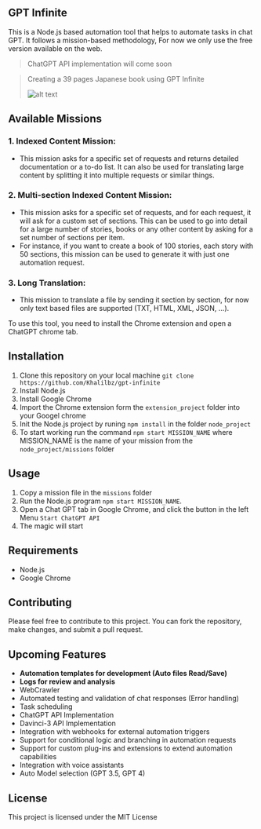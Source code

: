 ## GPT Infinite

This is a Node.js based automation tool that helps to automate tasks in chat GPT. It follows a mission-based methodology, For now we only use the free version available on the web.
> ChatGPT API implementation will come soon

> Creating a 39 pages Japanese book using GPT Infinite
>  
> ![alt text](./video.gif)

## Available Missions

### 1. Indexed Content Mission:
* This mission asks for a specific set of requests and returns detailed documentation or a to-do list. It can also be used for translating large content by splitting it into multiple requests or similar things.
    
### 2. Multi-section Indexed Content Mission:
* This mission asks for a specific set of requests, and for each request, it will ask for a custom set of sections. This can be used to go into detail for a large number of stories, books or any other content by asking for a set number of sections per item.
* For instance, if you want to create a book of 100 stories, each story with 50 sections, this mission can be used to generate it with just one automation request.
    
### 3. Long Translation:
* This mission to translate a file by sending it section by section, for now only text based files are supported (TXT, HTML, XML, JSON, ...).
    


To use this tool, you need to install the Chrome extension and open a ChatGPT chrome tab.

## Installation

1.  Clone this repository on your local machine `git clone https://github.com/Khalilbz/gpt-infinite`
2.  Install Node.js
3.  Install Google Chrome
4.  Import the Chrome extension form the `extension_project` folder into your Googel chrome
5.  Init the Node.js project by runing `npm install` in the folder `node_project`
6.  To start working run the command `npm start MISSION_NAME` where MISSION_NAME is the name of your mission from the `node_project/missions` folder

## Usage

1.  Copy a mission file in the `missions` folder
2.  Run the Node.js program `npm start MISSION_NAME`.
3.  Open a Chat GPT tab in Google Chrome, and click the button in the left Menu `Start ChatGPT API`
4.  The magic will start

## Requirements

-   Node.js
-   Google Chrome

## Contributing

Please feel free to contribute to this project. You can fork the repository, make changes, and submit a pull request.

## Upcoming Features

- **Automation templates for development (Auto files Read/Save)**
- **Logs for review and analysis**
- WebCrawler
- Automated testing and validation of chat responses (Error handling)
- Task scheduling
- ChatGPT API Implementation
- Davinci-3 API Implementation
- Integration with webhooks for external automation triggers
- Support for conditional logic and branching in automation requests
- Support for custom plug-ins and extensions to extend automation capabilities
- Integration with voice assistants
- Auto Model selection (GPT 3.5, GPT 4)

## License

This project is licensed under the MIT License